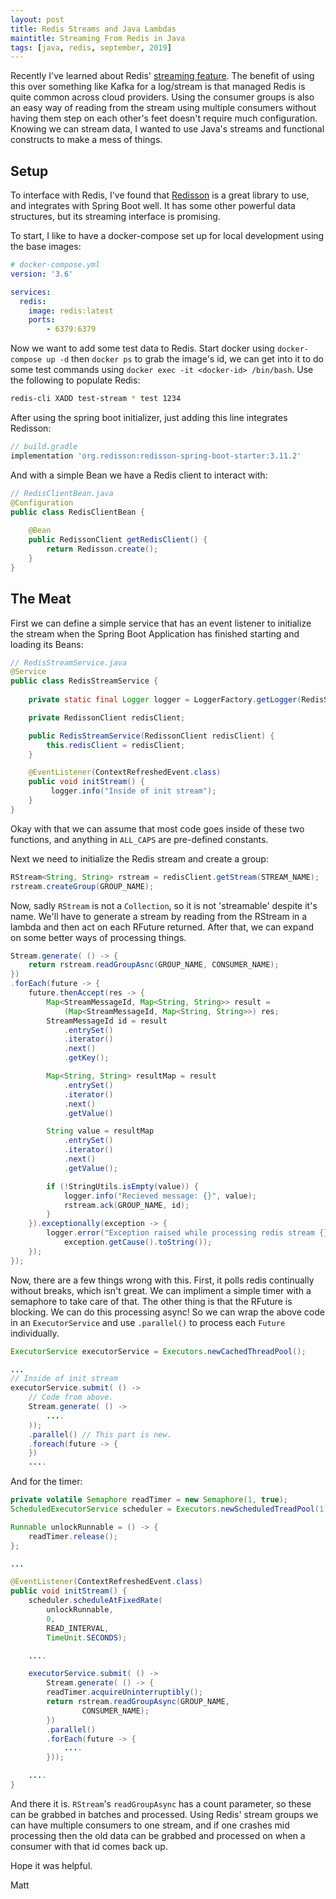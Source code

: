 ```yaml
---
layout: post
title: Redis Streams and Java Lambdas
maintitle: Streaming From Redis in Java
tags: [java, redis, september, 2019]
---
```


Recently I've learned about Redis' [streaming feature](https://redis.io/topics/streams-intro).  The benefit of using this over something like Kafka for a log/stream is that managed Redis is quite common across cloud providers.  Using the consumer groups is also an easy way of reading from the stream using multiple consumers without having them step on each other's feet doesn't require much configuration.  Knowing we can stream data, I wanted to use Java's streams and functional constructs to make a mess of things.

## Setup
To interface with Redis, I've found that [Redisson](https://github.com/redisson/redisson/tree/master/redisson-spring-boot-starter#spring-boot-starter) is a great library to use, and integrates with Spring Boot well.  It has some other powerful data structures, but its streaming interface is promising.

To start, I like to have a docker-compose set up for local development using the base images:
```yaml
# docker-compose.yml
version: '3.6'

services:
  redis:
    image: redis:latest
    ports:
        - 6379:6379
```

Now we want to add some test data to Redis.  Start docker using `docker-compose up -d` then `docker ps` to grab the image's id, we can get into it to do some test commands using `docker exec -it <docker-id> /bin/bash`.
Use  the following to populate Redis:
```bash
redis-cli XADD test-stream * test 1234
```

After using the spring boot initializer, just adding this line integrates Redisson:
```groovy
// build.gradle
implementation 'org.redisson:redisson-spring-boot-starter:3.11.2'
```

And with a simple Bean we have a Redis client to interact with:
```java
// RedisClientBean.java
@Configuration
public class RedisClientBean {
            
    @Bean
    public RedissonClient getRedisClient() {
        return Redisson.create();
    }   
}
```

## The Meat

First we can define a simple service that has an event listener to initialize the stream when the Spring Boot Application has finished starting and loading its Beans:
```java
// RedisStreamService.java
@Service
public class RedisStreamService {
    
    private static final Logger logger = LoggerFactory.getLogger(RedisStreamService.class);

    private RedissonClient redisClient;

    public RedisStreamService(RedissonClient redisClient) {
        this.redisClient = redisClient;
    }

    @EventListener(ContextRefreshedEvent.class)
    public void initStream() {
         logger.info("Inside of init stream");
    }
}
```

Okay with that we can assume that most code goes inside of these two functions, and anything in `ALL_CAPS` are pre-defined constants.

Next we need to initialize the Redis stream and create a group:
```java
RStream<String, String> rstream = redisClient.getStream(STREAM_NAME);
rstream.createGroup(GROUP_NAME);
```

Now, sadly `RStream` is not a `Collection`, so it is not 'streamable' despite it's name.  We'll have to generate a stream by reading from the RStream in a lambda and then act on each RFuture returned.  After that, we can expand on some better ways of processing things.
```java
Stream.generate( () -> {
    return rstream.readGroupAsnc(GROUP_NAME, CONSUMER_NAME);
})
.forEach(future -> {
    future.thenAccept(res -> {
        Map<StreamMessageId, Map<String, String>> result =
            (Map<StreamMessageId, Map<String, String>>) res;
        StreamMessageId id = result
            .entrySet()
            .iterator()
            .next()
            .getKey();

        Map<String, String> resultMap = result
            .entrySet()
            .iterator()
            .next()
            .getValue()

        String value = resultMap
            .entrySet()
            .iterator()
            .next()
            .getValue();

        if (!StringUtils.isEmpty(value)) {
            logger.info("Recieved message: {}", value);
            rstream.ack(GROUP_NAME, id);
        }
    }).exceptionally(exception -> {
        logger.error("Exception raised while processing redis stream {}",
            exception.getCause().toString());
    });
});
```

Now, there are a few things wrong with this.  First, it polls redis continually without breaks, which isn't great.  We can impliment a simple timer with a semaphore to take care of that.  The other thing is that the RFuture is blocking.  We can do this processing async!  So we can wrap the above code in an `ExecutorService` and use `.parallel()` to process each `Future` individually.

```java
ExecutorService executorService = Executors.newCachedThreadPool();

...
// Inside of init stream
executorService.submit( () ->
    // Code from above.
    Stream.generate( () ->
        ....
    ));
    .parallel() // This part is new.
    .foreach(future -> {
    })
    ....
```

And for the timer:
```java
private volatile Semaphore readTimer = new Semaphore(1, true);
ScheduledExecutorService scheduler = Executors.newScheduledTreadPool(1);

Runnable unlockRunnable = () -> {
    readTimer.release();
};

...

@EventListener(ContextRefreshedEvent.class)
public void initStream() {
    scheduler.scheduleAtFixedRate(
        unlockRunnable,
        0,
        READ_INTERVAL,
        TimeUnit.SECONDS);

    ....

    executorService.submit( () ->
        Stream.generate( () -> {
	    readTimer.acquireUninterruptibly();
	    return rstream.readGroupAsync(GROUP_NAME, 
                CONSUMER_NAME);
        })
        .parallel()
        .forEach(future -> {
            ....
        }));

    ....
}
```

And there it is.  `RStream`'s `readGroupAsync` has a count parameter, so these can be grabbed in batches and processed.  Using Redis' stream groups we can have multiple consumers to one stream, and if one crashes mid processing then the old data can be grabbed and processed on when a consumer with that id comes back up.

Hope it was helpful.

Matt
